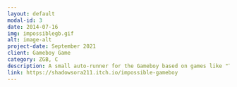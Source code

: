 ```yaml
---
layout: default
modal-id: 3
date: 2014-07-16
img: impossiblegb.gif
alt: image-alt
project-date: September 2021
client: Gameboy Game
category: ZGB, C
description: A small auto-runner for the Gameboy based on games like "The Impossible Game" and "Geometry Dash". It was developed over a couple of weekends for GBJAM9. The game is playable on a Gameboy using a flast cart, but can also be played in the web browser or by using an emulator.
link: https://shadowsora211.itch.io/impossible-gameboy
---
```

